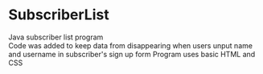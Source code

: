 # SubscriberList
Java subscriber list program  
Code was added to keep data from disappearing when users unput name and username in subscriber's sign up form 
Program uses basic HTML and CSS
